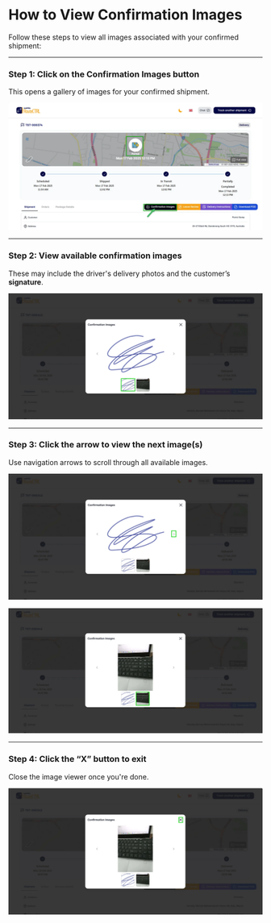 # How to View Confirmation Images

Follow these steps to view all images associated with your confirmed shipment:

---

### Step 1: Click on the **Confirmation Images** button

This opens a gallery of images for your confirmed shipment.

![Confirmation Button](../assets/step1-image.png)

---

### Step 2: View available confirmation images

These may include the driver's delivery photos and the customer’s **signature**.

![Confirmation Images](../assets/step2-image.png)

---

### Step 3: Click the **arrow** to view the next image(s)

Use navigation arrows to scroll through all available images.

![Image Navigation](../assets/step3-image.png)

![Image](../assets/step3-image(2).png)

---
### Step 4: Click the **“X”** button to exit

Close the image viewer once you're done.

![Close Button](../assets/step4-image.png)